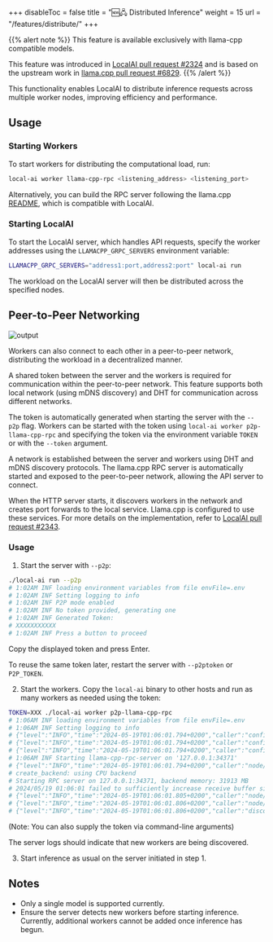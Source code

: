 +++
disableToc = false
title = "🆕🖧 Distributed Inference"
weight = 15
url = "/features/distribute/"
+++

{{% alert note %}}
This feature is available exclusively with llama-cpp compatible models.

This feature was introduced in [LocalAI pull request #2324](https://github.com/mudler/LocalAI/pull/2324) and is based on the upstream work in [llama.cpp pull request #6829](https://github.com/ggerganov/llama.cpp/pull/6829).
{{% /alert %}}

This functionality enables LocalAI to distribute inference requests across multiple worker nodes, improving efficiency and performance.

## Usage

### Starting Workers

To start workers for distributing the computational load, run:

```bash
local-ai worker llama-cpp-rpc <listening_address> <listening_port>
```

Alternatively, you can build the RPC server following the llama.cpp [README](https://github.com/ggerganov/llama.cpp/blob/master/examples/rpc/README.md), which is compatible with LocalAI.

### Starting LocalAI

To start the LocalAI server, which handles API requests, specify the worker addresses using the `LLAMACPP_GRPC_SERVERS` environment variable:

```bash
LLAMACPP_GRPC_SERVERS="address1:port,address2:port" local-ai run
```

The workload on the LocalAI server will then be distributed across the specified nodes.

## Peer-to-Peer Networking

![output](https://github.com/mudler/LocalAI/assets/2420543/8ca277cf-c208-4562-8929-808b2324b584)

Workers can also connect to each other in a peer-to-peer network, distributing the workload in a decentralized manner.

A shared token between the server and the workers is required for communication within the peer-to-peer network. This feature supports both local network (using mDNS discovery) and DHT for communication across different networks.

The token is automatically generated when starting the server with the `--p2p` flag. Workers can be started with the token using `local-ai worker p2p-llama-cpp-rpc` and specifying the token via the environment variable `TOKEN` or with the `--token` argument.

A network is established between the server and workers using DHT and mDNS discovery protocols. The llama.cpp RPC server is automatically started and exposed to the peer-to-peer network, allowing the API server to connect.

When the HTTP server starts, it discovers workers in the network and creates port forwards to the local service. Llama.cpp is configured to use these services. For more details on the implementation, refer to [LocalAI pull request #2343](https://github.com/mudler/LocalAI/pull/2343).

### Usage

1. Start the server with `--p2p`:

```bash
./local-ai run --p2p
# 1:02AM INF loading environment variables from file envFile=.env
# 1:02AM INF Setting logging to info
# 1:02AM INF P2P mode enabled
# 1:02AM INF No token provided, generating one
# 1:02AM INF Generated Token:
# XXXXXXXXXXX
# 1:02AM INF Press a button to proceed
```

Copy the displayed token and press Enter.

To reuse the same token later, restart the server with `--p2ptoken` or `P2P_TOKEN`.

2. Start the workers. Copy the `local-ai` binary to other hosts and run as many workers as needed using the token:

```bash
TOKEN=XXX ./local-ai worker p2p-llama-cpp-rpc
# 1:06AM INF loading environment variables from file envFile=.env
# 1:06AM INF Setting logging to info
# {"level":"INFO","time":"2024-05-19T01:06:01.794+0200","caller":"config/config.go:288","message":"connmanager disabled\n"}
# {"level":"INFO","time":"2024-05-19T01:06:01.794+0200","caller":"config/config.go:295","message":" go-libp2p resource manager protection enabled"}
# {"level":"INFO","time":"2024-05-19T01:06:01.794+0200","caller":"config/config.go:409","message":"max connections: 100\n"}
# 1:06AM INF Starting llama-cpp-rpc-server on '127.0.0.1:34371'
# {"level":"INFO","time":"2024-05-19T01:06:01.794+0200","caller":"node/node.go:118","message":" Starting EdgeVPN network"}
# create_backend: using CPU backend
# Starting RPC server on 127.0.0.1:34371, backend memory: 31913 MB
# 2024/05/19 01:06:01 failed to sufficiently increase receive buffer size (was: 208 kiB, wanted: 2048 kiB, got: 416 kiB). # See https://github.com/quic-go/quic-go/wiki/UDP-Buffer-Sizes for details.
# {"level":"INFO","time":"2024-05-19T01:06:01.805+0200","caller":"node/node.go:172","message":" Node ID: 12D3KooWJ7WQAbCWKfJgjw2oMMGGss9diw3Sov5hVWi8t4DMgx92"}
# {"level":"INFO","time":"2024-05-19T01:06:01.806+0200","caller":"node/node.go:173","message":" Node Addresses: [/ip4/127.0.0.1/tcp/44931 /ip4/127.0.0.1/udp/33251/quic-v1/webtransport/certhash/uEiAWAhZ-W9yx2ZHnKQm3BE_ft5jjoc468z5-Rgr9XdfjeQ/certhash/uEiB8Uwn0M2TQBELaV2m4lqypIAY2S-2ZMf7lt_N5LS6ojw /ip4/127.0.0.1/udp/35660/quic-v1 /ip4/192.168.68.110/tcp/44931 /ip4/192.168.68.110/udp/33251/quic-v1/webtransport/certhash/uEiAWAhZ-W9yx2ZHnKQm3BE_ft5jjoc468z5-Rgr9XdfjeQ/certhash/uEiB8Uwn0M2TQBELaV2m4lqypIAY2S-2ZMf7lt_N5LS6ojw /ip4/192.168.68.110/udp/35660/quic-v1 /ip6/::1/tcp/41289 /ip6/::1/udp/33160/quic-v1/webtransport/certhash/uEiAWAhZ-W9yx2ZHnKQm3BE_ft5jjoc468z5-Rgr9XdfjeQ/certhash/uEiB8Uwn0M2TQBELaV2m4lqypIAY2S-2ZMf7lt_N5LS6ojw /ip6/::1/udp/35701/quic-v1]"}
# {"level":"INFO","time":"2024-05-19T01:06:01.806+0200","caller":"discovery/dht.go:104","message":" Bootstrapping DHT"}
```

(Note: You can also supply the token via command-line arguments)

The server logs should indicate that new workers are being discovered.

3. Start inference as usual on the server initiated in step 1.

## Notes

- Only a single model is supported currently.
- Ensure the server detects new workers before starting inference. Currently, additional workers cannot be added once inference has begun.